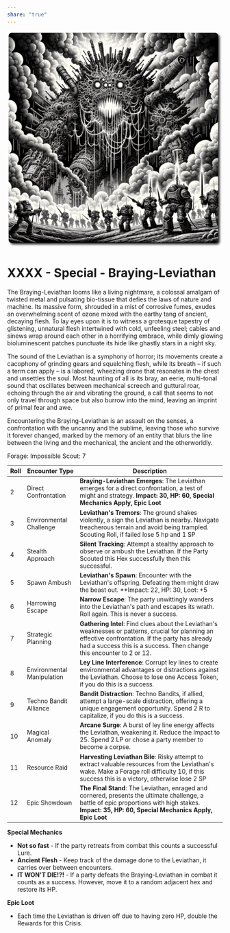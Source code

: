 ```yaml
---
share: "true"
---
```

![behold-the-leviathan](./behold-the-leviathan.png)
# XXXX - Special - Braying-Leviathan

The Braying-Leviathan looms like a living nightmare, a colossal amalgam of twisted metal and pulsating bio-tissue that defies the laws of nature and machine. Its massive form, shrouded in a mist of corrosive fumes, exudes an overwhelming scent of ozone mixed with the earthy tang of ancient, decaying flesh. To lay eyes upon it is to witness a grotesque tapestry of glistening, unnatural flesh intertwined with cold, unfeeling steel; cables and sinews wrap around each other in a horrifying embrace, while dimly glowing bioluminescent patches punctuate its hide like ghastly stars in a night sky.

The sound of the Leviathan is a symphony of horror; its movements create a cacophony of grinding gears and squelching flesh, while its breath – if such a term can apply – is a labored, wheezing drone that resonates in the chest and unsettles the soul. Most haunting of all is its bray, an eerie, multi-tonal sound that oscillates between mechanical screech and guttural roar, echoing through the air and vibrating the ground, a call that seems to not only travel through space but also burrow into the mind, leaving an imprint of primal fear and awe. 

Encountering the Braying-Leviathan is an assault on the senses, a confrontation with the uncanny and the sublime, leaving those who survive it forever changed, marked by the memory of an entity that blurs the line between the living and the mechanical, the ancient and the otherworldly.

Forage: Impossible
Scout: 7

| Roll | Encounter Type | Description |
| ---- | -------------- | ----------- |
| 2    | Direct Confrontation | **Braying-Leviathan Emerges**: The Leviathan emerges for a direct confrontation, a test of might and strategy. **Impact: 30, HP: 60, Special Mechanics Apply, Epic Loot** |
| 3    | Environmental Challenge | **Leviathan's Tremors**: The ground shakes violently, a sign the Leviathan is nearby. Navigate treacherous terrain and avoid being trampled. Scouting Roll, if failed lose 5 hp and 1 SP |
| 4    | Stealth Approach | **Silent Tracking**: Attempt a stealthy approach to observe or ambush the Leviathan.  If the Party Scouted this Hex successfully then this successful.  |
| 5    | Spawn Ambush | **Leviathan's Spawn**: Encounter with the Leviathan's offspring. Defeating them might draw the beast out. **Impact: 22, HP: 30, Loot: +5 |
| 6    | Harrowing Escape | **Narrow Escape**: The party unwittingly wanders into the Leviathan's path and escapes its wrath. Roll again. This is never a success. |
| 7    | Strategic Planning | **Gathering Intel**: Find clues about the Leviathan's weaknesses or patterns, crucial for planning an effective confrontation. If the party has already had a success this is a success. Then change this encounter to 2 or 12. |
| 8    | Environmental Manipulation | **Ley Line Interference**: Corrupt ley lines to create environmental advantages or distractions against the Leviathan. Choose to lose one Access Token, if you do this is a success. |
| 9    | Techno Bandit Alliance | **Bandit Distraction**: Techno Bandits, if allied, attempt a large-scale distraction, offering a unique engagement opportunity. Spend 2 R to capitalize, if you do this is a success. |
| 10   | Magical Anomaly | **Arcane Surge**: A burst of ley line energy affects the Leviathan, weakening it. Reduce the Impact to 25. Spend 2 LP or chose a party member to become a corpse. |
| 11   | Resource Raid | **Harvesting Leviathan Bile**: Risky attempt to extract valuable resources from the Leviathan's wake. Make a Forage roll difficulty 10, if this success this is a victory, otherwise lose 2 SP |
| 12   | Epic Showdown | **The Final Stand**: The Leviathan, enraged and cornered, presents the ultimate challenge, a battle of epic proportions with high stakes. **Impact: 35, HP: 60, Special Mechanics Apply, Epic Loot** |

**Special Mechanics**

- **Not so fast** - If the party retreats from combat this counts a successful Lure.
- **Ancient Flesh** - Keep track of the damage done to the Leviathan, it carries over between encounters.
- **IT WON'T DIE!?!** - If a party defeats the Braying-Leviathan in combat it counts as a success. However, move it to a random adjacent hex and restore its HP.

**Epic Loot**

- Each time the Leviathan is driven off due to having zero HP, double the Rewards for this Crisis.